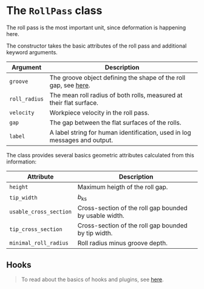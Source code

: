 # The `RollPass` class

The roll pass is the most important unit, since deformation is happening here.

The constructor takes the basic attributes of the roll pass and additional keyword arguments.

| Argument      | Description                                                                              |
|---------------|------------------------------------------------------------------------------------------|
| `groove`      | The groove object defining the shape of the roll gap, see [here](../grooves/grooves.md). |
| `roll_radius` | The mean roll radius of both rolls, measured at their flat surface.                      |
| `velocity`    | Workpiece velocity in the roll pass.                                                     |
| `gap`         | The gap between the flat surfaces of the rolls.                                          |
| `label`       | A label string for human identification, used in log messages and output.                |

The class provides several basics geometric attributes calculated from this information:

| Attribute              | Description                                            |
|------------------------|--------------------------------------------------------|
| `height`               | Maximum heigth of the roll gap.                        |
| `tip_width`            | $`b_\mathrm{ks}`$                                      |
| `usable_cross_section` | Cross-section of the roll gap bounded by usable width. |
| `tip_cross_section`    | Cross-section of the roll gap bounded by tip width.    |
| `minimal_roll_radius`  | Roll radius minus groove depth.                        |

## Hooks

> To read about the basics of hooks and plugins, see [here](../plugins.md).


